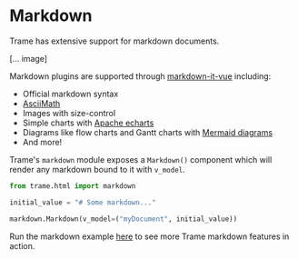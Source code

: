 # Markdown 
Trame has extensive support for markdown documents. 

[... image]

Markdown plugins are supported through [markdown-it-vue](http://www.aqcoder.com/markdown) including:

- Official markdown syntax
- [AsciiMath](http://asciimath.org/)
- Images with size-control
- Simple charts with [Apache echarts](https://echarts.apache.org/examples/en/index.html)
- Diagrams like flow charts and Gantt charts with [Mermaid diagrams](https://mermaid.live)
- And more!

Trame's `markdown` module exposes a `Markdown()` component which will render any markdown bound to it with `v_model`.
```python
from trame.html import markdown

initial_value = "# Some markdown..."

markdown.Markdown(v_model=("myDocument", initial_value))
```

Run the markdown example [here](https://github.com/Kitware/trame/blob/master/examples/PlainPython/Markdown/Simple.py) to see more Trame markdown features in action.
